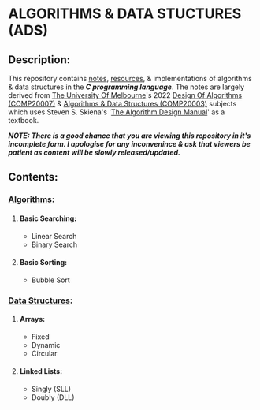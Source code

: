 # ALGORITHMS & DATA STUCTURES (ADS)

## Description:
This repository contains [notes](), [resources](), & implementations of algorithms & data structures in the ***C programming language***. The notes are largely derived from [The University Of Melbourne](https://en.wikipedia.org/wiki/University_of_Melbourne)'s 2022 [Design Of Algorithms (COMP20007)](https://handbook.unimelb.edu.au/2022/subjects/comp20007) & [Algorithms & Data Structures (COMP20003)](https://handbook.unimelb.edu.au/2022/subjects/comp20003) subjects which uses Steven S. Skiena's '[The Algorithm Design Manual](https://www.algorist.com/)' as a textbook.

***NOTE: There is a good chance that you are viewing this repository in it's incomplete form. I apologise for any inconvenince & ask that viewers be patient as content will be slowly released/updated.***

## Contents:
### [Algorithms]():
1. #### Basic Searching:
    - Linear Search
    - Binary Search

2. #### Basic Sorting:
    - Bubble Sort

### [Data Structures]():
1. #### Arrays:
    - Fixed
    - Dynamic
    - Circular
2. #### Linked Lists:
    - Singly (SLL)
    - Doubly (DLL)